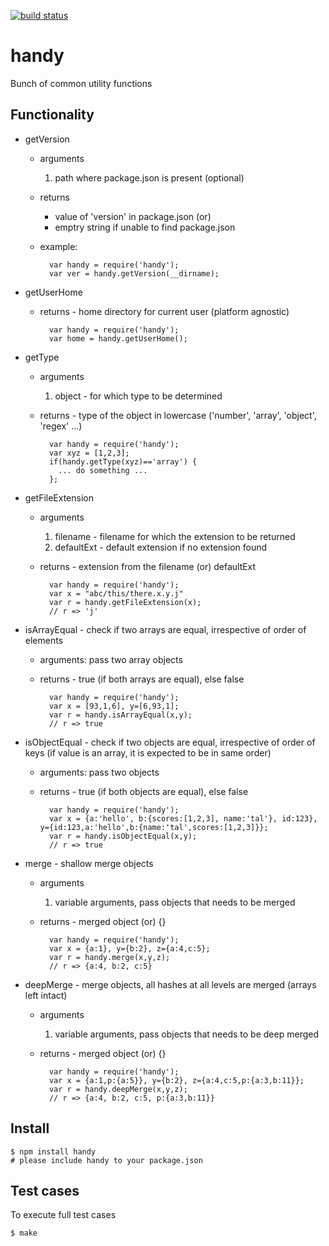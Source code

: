 [![build status](https://secure.travis-ci.org/openmason/handy.png)](http://travis-ci.org/openmason/handy)

# handy
Bunch of common utility functions

## Functionality

  * getVersion
    * arguments
      1. path where package.json is present (optional)
    * returns
      * value of 'version' in package.json (or)
      * emptry string if unable to find package.json
    * example:
    
            var handy = require('handy');
            var ver = handy.getVersion(__dirname);

  * getUserHome
    * returns - home directory for current user (platform agnostic)
    
            var handy = require('handy');
            var home = handy.getUserHome();

  * getType
    * arguments
      1. object - for which type to be determined
    * returns - type of the object in lowercase ('number', 'array', 'object', 'regex' ...)
    
            var handy = require('handy');
            var xyz = [1,2,3];
            if(handy.getType(xyz)=='array') { 
              ... do something ...
            };

  * getFileExtension
    * arguments
      1. filename - filename for which the extension to be returned
      2. defaultExt - default extension if no extension found
    * returns - extension from the filename (or) defaultExt 
    
            var handy = require('handy');
            var x = "abc/this/there.x.y.j"
            var r = handy.getFileExtension(x);
            // r => 'j'

  * isArrayEqual - check if two arrays are equal, irrespective of order of elements
    * arguments: pass two array objects
    * returns - true (if both arrays are equal), else false
    
            var handy = require('handy');
            var x = [93,1,6], y=[6,93,1];
            var r = handy.isArrayEqual(x,y);
            // r => true

  * isObjectEqual - check if two objects are equal, irrespective of order of keys (if value is an array, it is expected to be in same order)
    * arguments: pass two objects
    * returns - true (if both objects are equal), else false
    
            var handy = require('handy');
            var x = {a:'hello', b:{scores:[1,2,3], name:'tal'}, id:123}, y={id:123,a:'hello',b:{name:'tal',scores:[1,2,3]}};
            var r = handy.isObjectEqual(x,y);
            // r => true

  * merge - shallow merge objects
    * arguments
      1. variable arguments, pass objects that needs to be merged
    * returns - merged object (or) {} 
    
            var handy = require('handy');
            var x = {a:1}, y={b:2}, z={a:4,c:5};
            var r = handy.merge(x,y,z);
            // r => {a:4, b:2, c:5}

  * deepMerge - merge objects, all hashes at all levels are merged (arrays left intact)
    * arguments
      1. variable arguments, pass objects that needs to be deep merged
    * returns - merged object (or) {} 
    
            var handy = require('handy');
            var x = {a:1,p:{a:5}}, y={b:2}, z={a:4,c:5,p:{a:3,b:11}};
            var r = handy.deepMerge(x,y,z);
            // r => {a:4, b:2, c:5, p:{a:3,b:11}}

## Install

    $ npm install handy
    # please include handy to your package.json

## Test cases
To execute full test cases

    $ make

